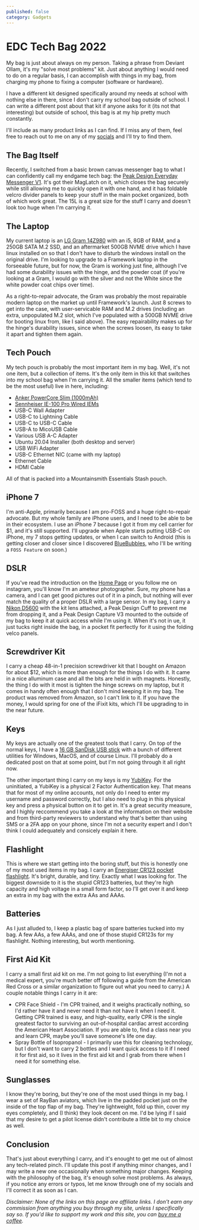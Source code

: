 ```yaml
---
published: false
category: Gadgets
---
```


# EDC Tech Bag 2022

My bag is just about always on my person. Taking a phrase from Deviant Ollam, it's my "solve most problems" kit. Just about anything I would need to do on a regular basis, I can accomplish with things in my bag, from charging my phone to fixing a computer (software or hardware).

I have a different kit designed specifically around my needs at school with nothing else in there, since I don't carry my school bag outside of school. I can write a different post about that kit if anyone asks for it (its not that interesting) but outside of school, this bag is at my hip pretty much constantly.

I'll include as many product links as I can find. If I miss any of them, feel free to reach out to me on any of my [socials](/) and I'll try to find them.

## The Bag Itself

Recently, I switched from a basic brown canvas messenger bag to what I can confidently call my endgame tech bag: the [Peak Design Everyday Messenger V1](https://www.peakdesign.com/products/everyday-messenger-v1). It's got their MagLatch on it, which closes the bag securely while still allowing me to quickly open it with one hand, and it has foldable velcro divider panels to keep your stuff in the main pocket organized, both of which work great. The 15L is a great size for the stuff I carry and doesn't look too huge when I'm carrying it.

## The Laptop

My current laptop is an [LG Gram 14Z980](https://www.amazon.com/dp/B07B32P1PJ/) with an i5, 8GB of RAM, and a 250GB SATA M.2 SSD, and an aftermarket 500GB NVME drive which I have linux installed on so that I don't have to disturb the windows install on the original drive. I'm looking to upgrade to a Framework laptop in the forseeable future, but for now, the Gram is working just fine, although I've had some durability issues with the hinge, and the powder coat (if you're looking at a Gram, I would go with the silver and not the White since the white powder coat chips over time).

As a right-to-repair advocate, the Gram was probably the most repairable modern laptop on the market up until Framework's launch. Just 8 screws to get into the case, with user-servicable RAM and M.2 drives (including an extra, unpopulated M.2 slot, which I've populated with a 500GB NVME drive for booting linux from, like I said above). The easy repairability makes up for the hinge's durability issues, since when the screws loosen, its easy to take it apart and tighten them again.

## Tech Pouch

My tech pouch is probably the most important item in my bag. Well, it's not one item, but a collection of items. It's the only item in this kit that switches into my school bag when I'm carrying it. All the smaller items (which tend to be the most useful) live in here, including:

- [Anker PowerCore Slim (1000mAh)](https://www.amazon.com/dp/B07QXV6N1B)
- [Sennheiser IE-100 Pro Wired IEMs](https://www.amazon.com/gp/product/B08TCKRRMD/)
- USB-C Wall Adapter
- USB-C to Lightning Cable
- USB-C to USB-C Cable
- USB-A to MicoUSB Cable
- Various USB A-C Adapter
- Ubuntu 20.04 Installer (both desktop and server)
- USB WiFi Adapter
- USB-C Ethernet NIC (came with my laptop)
- Ethernet Cable
- HDMI Cable

All of that is packed into a Mountainsmith Essentials Stash pouch.

## iPhone 7

I'm anti-Apple, primarily because I am pro-FOSS and a huge right-to-repair advocate. But my whole family are iPhone users, and I need to be able to be in their ecosystem. I use an iPhone 7 because I got it from my cell carrier for $1, and it's still supported. I'll upgrade when Apple starts putting USB-C on iPhone, my 7 stops getting updates, or when I can switch to Android (this is getting closer and closer since I discovered [BlueBubbles](https://bluebubbles.app), who I'll be writing a `FOSS Feature` on soon.)

## DSLR

If you've read the introduction on the [Home Page](/) or you follow me on instagram, you'll know I'm an ameteur photographer. Sure, my phone has a camera, and I can get good pictures out of it in a pinch, but nothing will ever match the quality of a proper DSLR with a large sensor. In my bag, I carry a [Nikon D5600](https://www.amazon.com/dp/B01N4KCC2M/) with the kit lens attached, a Peak Design Cuff to prevent me from dropping it, and a Peak Design Capture V3 mounted to the outside of my bag to keep it at quick access while I'm using it. When it's not in ue, it just tucks right inside the bag, in a pocket fit perfectly for it using the folding velco panels.

## Screwdriver Kit

I carry a cheap 48-in-1 precision screwdriver kit that I bought on Amazon for about $12, which is more than enough for the things I do with it. It came in a nice alluminum case and all the bits are held in with magnets. Honestly, the thing I do with it most is tighten the hinge screws on my laptop, but it comes in handy often enough that I don't mind keeping it in my bag. The product was removed from Amazon, so I can't link to it. If you have the money, I would spring for one of the iFixit kits, which I'll be upgrading to in the near future.

## Keys

My keys are actually one of the greatest tools that I carry. On top of the normal keys, I have a [16 GB SanDisk USB stick](https://www.amazon.com/gp/product/B015CH1GTO/) with a bunch of different utilities for Windows, MacOS, and of course Linux. I'll probably do a dedicated post on that at some point, but I'm not going through it all right now.

The other important thing I carry on my keys is my [YubiKey](https://www.yubico.com/). For the uninitiated, a YubiKey is a physical 2 Factor Authentication key. That means that for most of my online accounts, not only do I need to enter my username and password correctly, but I also need to plug in this physical key and press a physical button on it to get in. It's a great security measure, and I highly reccommend you take a look at the information on their website and from third-party reviewers to understand why that's better than using SMS or a 2FA app on your phone, since I'm not a security expert and I don't think I could adequately and consicely explain it here.

## Flashlight

This is where we start getting into the boring stuff, but this is honestly one of my most used items in my bag. I carry an [Energiser CR123 pocket flashlight](https://www.amazon.com/dp/B082XXR78Z/). It's bright, durable, and tiny. Exactly what I was looking for. The biggest downside to it is the stupid CR123 batteries, but they're high capacity and high voltage in a small form factor, so I'll get over it and keep an extra in my bag with the extra AAs and AAAs.

## Batteries

As I just alluded to, I keep a plastic bag of spare batteries tucked into my bag. A few AAs, a few AAAs, and one of those stupid CR123s for my flashlight. Nothing interesting, but worth mentioning.

## First Aid Kit

I carry a small first aid kit on me. I'm not going to list everything (I'm not a medical expert, you're much better off following a guide from the American Red Cross or a similar organization to figure out what you need to carry.) A couple notable things I carry in it are:

- CPR Face Shield - I'm CPR trained, and it weighs practically nothing, so I'd rather have it and never need it than not have it when I need it. Getting CPR trained is easy, and high-quality, early CPR is the single greatest factor to surviving an out-of-hospital cardiac arrest according the American Heart Association. If you are able to, find a class near you and learn CPR, maybe you'll save someone's life one day.
- Spray Bottle of Isopropanol - I primarily use this for cleaning technology, but I don't want to carry 2 bottles and I want quick access to it if I need it for first aid, so it lives in the first aid kit and I grab from there when I need it for something else.

## Sunglasses

I know they're boring, but they're one of the most used things in my bag. I wear a set of RayBan aviators, which live in the padded pocket just on the inside of the top flap of my bag. They're lightweight, fold up thin, cover my eyes completely, and (I think) they look decent on me. I'd be lying if I said that my desire to get a pilot license didn't contribute a little bit to my choice as well.

## Conclusion

That's just about everything I carry, and it's enought to get me out of almost any tech-related pinch. I'll update this post if anything minor changes, and I may write a new one occasionally when something major changes. Keeping with the philosophy of the bag, it's enough solve most problems. As always, if you notice any errors or typos, let me know through one of my socials and I'll correct it as soon as I can.

_Disclaimer: None of the links on this page are affiliate links. I don't earn any commission from anything you buy through my site, unless I specifically say so. If you'd like to support my work and this site, you can [buy me a coffee](https://buymeacoffee.com/morpheus636)._

